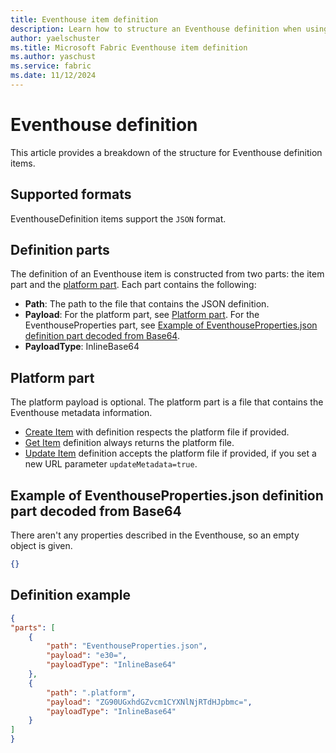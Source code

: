 ```yaml
---
title: Eventhouse item definition
description: Learn how to structure an Eventhouse definition when using the Microsoft Fabric REST API.
author: yaelschuster
ms.title: Microsoft Fabric Eventhouse item definition
ms.author: yaschust
ms.service: fabric
ms.date: 11/12/2024
---
```

# Eventhouse definition

This article provides a breakdown of the structure for Eventhouse definition items.

## Supported formats

EventhouseDefinition items support the `JSON` format.

## Definition parts

The definition of an Eventhouse item is constructed from two parts: the item part and the [platform part](#platform-part). Each part contains the following:

* **Path**: The path to the file that contains the JSON definition.
* **Payload**: For the platform part, see [Platform part](#platform-part). For the EventhouseProperties part, see [Example of EventhouseProperties.json definition part decoded from Base64](#example-of-eventhousepropertiesjson-definition-part-decoded-from-base64).
* **PayloadType**: InlineBase64

## Platform part

The platform payload is optional. The platform part is a file that contains the Eventhouse metadata information.

* [Create Item](https://learn.microsoft.com/rest/api/fabric/core/items/create-item) with definition respects the platform file if provided.
* [Get Item](https://learn.microsoft.com/rest/api/fabric/core/items/get-item) definition always returns the platform file.
* [Update Item](https://learn.microsoft.com/rest/api/fabric/core/items/update-item) definition accepts the platform file if provided, if you set a new URL parameter `updateMetadata=true`.

## Example of EventhouseProperties.json definition part decoded from Base64

There aren't any properties described in the Eventhouse, so an empty object is given.

```json
{}
```

## Definition example

```JSON
{
"parts": [
    {
        "path": "EventhouseProperties.json",
        "payload": "e30=",
        "payloadType": "InlineBase64"
    },
    {
        "path": ".platform",
        "payload": "ZG90UGxhdGZvcm1CYXNlNjRTdHJpbmc=",
        "payloadType": "InlineBase64"
    }
]
}
```
